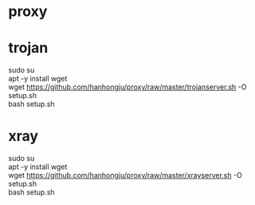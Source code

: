 # proxy
# trojan
sudo    su  
apt     -y    install    wget  
wget    https://github.com/hanhongju/proxy/raw/master/trojanserver.sh    -O    setup.sh  
bash    setup.sh

# xray
sudo    su  
apt     -y    install    wget  
wget    https://github.com/hanhongju/proxy/raw/master/xrayserver.sh    -O    setup.sh  
bash    setup.sh  
